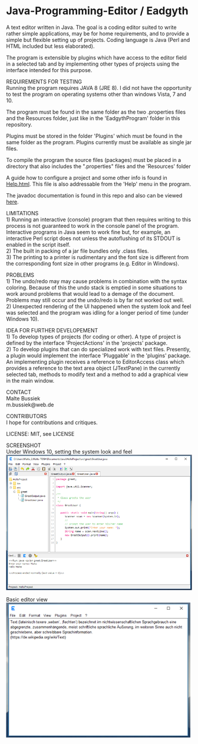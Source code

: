 # Java-Programming-Editor / Eadgyth
A text editor written in Java. The goal is a coding editor suited to write rather simple applications,
may be for home requirements, and to provide a simple but flexible setting up of projects. Coding
language is Java (Perl and HTML included but less elaborated).
<p>
The program is extensible by plugins which have access to the editor field in a selected tab and
by implementing other types of projects using the interface intended for this purpose.
<p>
REQUIREMENTS FOR TESTING <br>
Running the program requires JAVA 8 (JRE 8). I did not have the opportunity to test the program
on operating systems other than windows Vista, 7 and 10.<p>
The program must be found in the same folder as the two .properties files and the Resources
folder, just like in the 'EadgythProgram' folder in this repository.<p>
Plugins must be stored in the folder 'Plugins' which must be found in the same folder as the
program. Plugins currently must be available as single jar files.<p>
To compile the program the source files (packages) must be placed in a directory that also
includes the ".properties" files and the 'Resources' folder
<p>
A guide how to configure a project and some other info is found in
<a href="https://rawgit.com/Eadgyth/Java-Programming-Editor/master/EadgythProgram/Resources/Help.html">Help.html</a>.
This file is also addressable from the 'Help' menu in the program.
<p>
The javadoc documentation is found in this repo and also can be viewed
<a href="https://rawgit.com/Eadgyth/Java-Programming-Editor/master/javadoc/index.html">here</a>.
<p>
LIMITATIONS <br> 
1) Running an interactive (console) program that then requires writing to this process is not
guaranteed to work in the console panel of the program. Interactive programs in Java seem to
work fine but, for example, an interactive Perl script does not unless the autoflushing of its
STDOUT is enabled in the script itself.
<br>
2) The built in packing of a jar file bundles only .class files.
<br>
3) The printing to a printer is rudimentary and the font size is different from
the corresponding font size in other programs (e.g. Editor in Windows). 
<br>
<p>
PROBLEMS <br>
1) The undo/redo may may cause problems in combination with the syntax coloring. Because of this
the undo stack is emptied in some situations to work around problems that would lead to a demage
of the document. Problems may still occur and the undo/redo is by far not worked out well.<br>
2) Unexpected rendering of the UI happened when the system look and feel was selected and the
program was idling for a longer period of time (under Windows 10).<br>
<p>
IDEA FOR FURTHER DEVELOPEMENT<br>
1) To develop types of projects (for coding or other). A type of project is defined by the
interface 'ProjectActions' in the 'projects' package.<br>
2) To develop plugins that can do specialized work with text files. Presently, a plugin would
implement the interface 'Pluggable' in the 'plugins' package. An implementing plugin receives
a reference to EditorAccess class which provides a reference to the text area object (JTextPane)
in the currently selected tab, methods to modify text and a method to add a graphical view in the
main window.
<p>
CONTACT<br>
Malte Bussiek<br>
m.bussiek@web.de<br>
<p>
CONTRIBUTORS<br>
I hope for contributions and critiques.<br>
<p>
LICENSE: MIT, see LICENSE<br>
<p>
SCREENSHOT<br>
Under Windows 10, setting the system look and feel<br>
<img src="Screenshots/Windows10SystemLAF.png" width="650"/>
<p>
Basic editor view<br>
<img src="Screenshots/SimpleEditorView.png" width="500"/>
